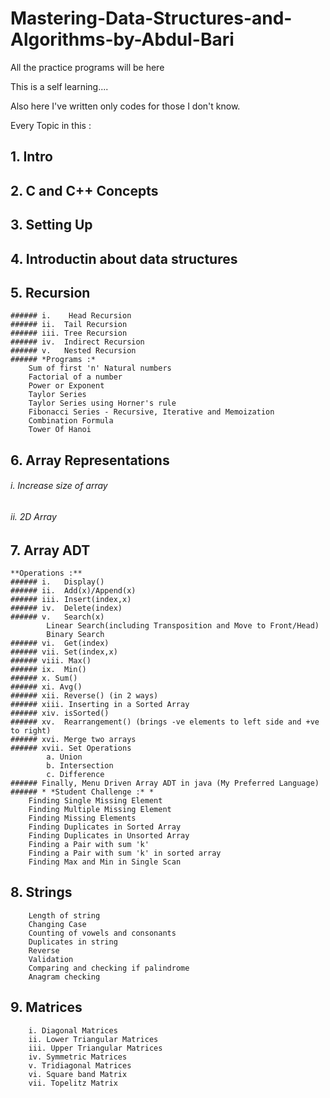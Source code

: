 # Mastering-Data-Structures-and-Algorithms-by-Abdul-Bari
 All the practice programs will be here

This is a self learning....

Also here I've written only codes for those I don't know.


Every Topic in this :

## 1. Intro
## 2. C and C++ Concepts
## 3. Setting Up
## 4. Introductin about data structures
## 5. Recursion
    ###### i.    Head Recursion
    ###### ii.  Tail Recursion
    ###### iii. Tree Recursion
    ###### iv.  Indirect Recursion
    ###### v.   Nested Recursion
    ###### *Programs :*
        Sum of first 'n' Natural numbers
        Factorial of a number
        Power or Exponent
        Taylor Series
        Taylor Series using Horner's rule
        Fibonacci Series - Recursive, Iterative and Memoization
        Combination Formula
        Tower Of Hanoi
## 6. Array Representations
   ###### i.  Increase size of array
   ###### ii. 2D Array
## 7. Array ADT
    **Operations :**
    ###### i.   Display()
    ###### ii.  Add(x)/Append(x)
    ###### iii. Insert(index,x)
    ###### iv.  Delete(index)
    ###### v.   Search(x)
            Linear Search(including Transposition and Move to Front/Head)
            Binary Search
    ###### vi.  Get(index)
    ###### vii. Set(index,x)
    ###### viii. Max()
    ###### ix.  Min()
    ###### x. Sum()
    ###### xi. Avg()
    ###### xii. Reverse() (in 2 ways)
    ###### xiii. Inserting in a Sorted Array
    ###### xiv. isSorted()
    ###### xv.  Rearrangement() (brings -ve elements to left side and +ve to right)
    ###### xvi. Merge two arrays
    ###### xvii. Set Operations
            a. Union
            b. Intersection
            c. Difference
    ###### Finally, Menu Driven Array ADT in java (My Preferred Language)
    ###### * *Student Challenge :* *
        Finding Single Missing Element
        Finding Multiple Missing Element
        Finding Missing Elements
        Finding Duplicates in Sorted Array
        Finding Duplicates in Unsorted Array
        Finding a Pair with sum 'k'
        Finding a Pair with sum 'k' in sorted array
        Finding Max and Min in Single Scan
## 8. Strings
        Length of string
        Changing Case
        Counting of vowels and consonants
        Duplicates in string
        Reverse
        Validation
        Comparing and checking if palindrome
        Anagram checking
## 9. Matrices
        i. Diagonal Matrices
        ii. Lower Triangular Matrices
        iii. Upper Triangular Matrices
        iv. Symmetric Matrices
        v. Tridiagonal Matrices
        vi. Square band Matrix
        vii. Topelitz Matrix